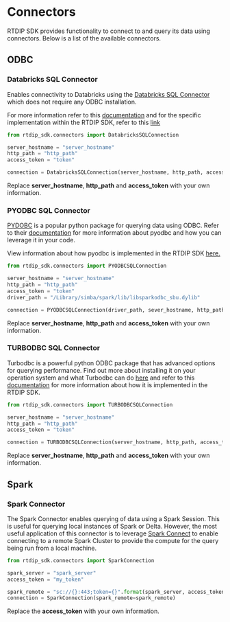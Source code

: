 # Connectors

RTDIP SDK provides functionality to connect to and query its data using connectors. Below is a list of the available connectors.

## ODBC

### Databricks SQL Connector

Enables connectivity to Databricks using the [Databricks SQL Connector](https://pypi.org/project/databricks-sql-connector/) which does not require any ODBC installation. 

For more information refer to this [documentation](https://docs.databricks.com/dev-tools/python-sql-connector.html) and for the specific implementation within the RTDIP SDK, refer to this [link](../code-reference/query/db-sql-connector.md)

```python
from rtdip_sdk.connectors import DatabricksSQLConnection

server_hostname = "server_hostname"
http_path = "http_path"
access_token = "token"

connection = DatabricksSQLConnection(server_hostname, http_path, access_token)
```

Replace **server_hostname**, **http_path** and **access_token** with your own information.

### PYODBC SQL Connector

[PYDOBC](https://pypi.org/project/pyodbc/) is a popular python package for querying data using ODBC. Refer to their [documentation](https://github.com/mkleehammer/pyodbc/wiki) for more information about pyodbc and how you can leverage it in your code.

View information about how pyodbc is implemented in the RTDIP SDK [here.](../code-reference/query/pyodbc-sql-connector.md)

```python
from rtdip_sdk.connectors import PYODBCSQLConnection

server_hostname = "server_hostname"
http_path = "http_path"
access_token = "token"
driver_path = "/Library/simba/spark/lib/libsparkodbc_sbu.dylib"

connection = PYODBCSQLConnection(driver_path, sever_hostname, http_path, access_token)
```

Replace **server_hostname**, **http_path** and **access_token** with your own information.

### TURBODBC SQL Connector 

Turbodbc is a powerful python ODBC package that has advanced options for querying performance. Find out more about installing it on your operation system and what Turbodbc can do [here](https://turbodbc.readthedocs.io/en/latest/) and refer to this [documentation](../code-reference/query/turbodbc-sql-connector.md) for more information about how it is implemented in the RTDIP SDK.

```python
from rtdip_sdk.connectors import TURBODBCSQLConnection

server_hostname = "server_hostname"
http_path = "http_path"
access_token = "token"

connection = TURBODBCSQLConnection(server_hostname, http_path, access_token)
```

Replace **server_hostname**, **http_path** and **access_token** with your own information.

## Spark 

### Spark Connector 

The Spark Connector enables querying of data using a Spark Session. This is useful for querying local instances of Spark or Delta. However, the most useful application of this connector is to leverage [Spark Connect](https://spark.apache.org/docs/latest/spark-connect-overview.html) to enable connecting to a remote Spark Cluster to provide the compute for the query being run from a local machine.

```python
from rtdip_sdk.connectors import SparkConnection

spark_server = "spark_server"
access_token = "my_token"

spark_remote = "sc://{}:443;token={}".format(spark_server, access_token)
connection = SparkConnection(spark_remote=spark_remote)
```

Replace the **access_token** with your own information.